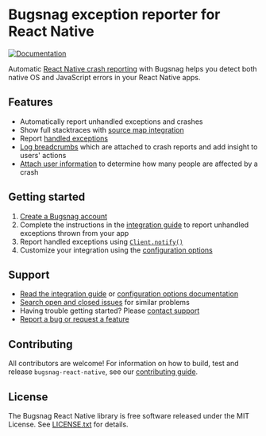 # Bugsnag exception reporter for React Native
[![Documentation](https://img.shields.io/badge/documentation-2.9.4-blue.svg)](http://docs.bugsnag.com/platforms/react-native/)

Automatic [React Native crash reporting](https://www.bugsnag.com/platforms/react-native-error-reporting/) with Bugsnag helps you detect both native OS and JavaScript errors in your React Native apps.

## Features

* Automatically report unhandled exceptions and crashes
* Show full stacktraces with [source map integration](https://docs.bugsnag.com/platforms/react-native/showing-full-stacktraces)
* Report [handled exceptions](https://docs.bugsnag.com/platforms/react-native/#reporting-handled-exceptions)
* [Log breadcrumbs](https://docs.bugsnag.com/platforms/react-native/#logging-breadcrumbs) which are attached to crash reports and add insight to users' actions
* [Attach user information](https://docs.bugsnag.com/platforms/react-native/#identifying-users) to determine how many people are affected by a crash


## Getting started

1. [Create a Bugsnag account](https://www.bugsnag.com)
1. Complete the instructions in the [integration guide](https://docs.bugsnag.com/platforms/react-native) to report unhandled exceptions thrown from your app
1. Report handled exceptions using [`Client.notify()`](https://docs.bugsnag.com/platforms/react-native/#reporting-handled-errors)
1. Customize your integration using the [configuration options](https://docs.bugsnag.com/platforms/react-native/configuration-options/)


## Support

* [Read the integration guide](https://docs.bugsnag.com/platforms/react-native/) or [configuration options documentation](https://docs.bugsnag.com/platforms/react-native/configuration-options/)
* [Search open and closed issues](https://github.com/bugsnag/bugsnag-react-native/issues?utf8=✓&q=is%3Aissue) for similar problems
* Having trouble getting started? Please [contact support](mailto:support@bugsnag.com)
* [Report a bug or request a feature](https://github.com/bugsnag/bugsnag-react-native/issues/new/choose)


## Contributing

All contributors are welcome! For information on how to build, test
and release `bugsnag-react-native`, see our
[contributing guide](https://github.com/bugsnag/bugsnag-react-native/blob/master/CONTRIBUTING.md).


## License

The Bugsnag React Native library is free software released under the MIT License.
See [LICENSE.txt](https://github.com/bugsnag/bugsnag-react-native/blob/master/LICENSE.txt)
for details.
